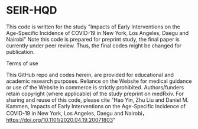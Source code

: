 # SEIR-HQD
This code is written for the study "Impacts of Early Interventions on the Age-Specific Incidence of COVID-19 in New York, Los Angeles, Daegu and Nairobi"
Note this code is prepared for preprint study, the final paper is currently under peer review. Thus, the final codes might be changed for publication.

Terms of use

This GitHub repo and codes herein, are provided for educational and academic research purposes. Reliance on the Website for medical guidance or use of the Website in commerce is strictly prohibited. Authors/funders retain copyright (where applicable) of the study preprint on medRxiv. For sharing and reuse of this code, please cite "Hao Yin, Zhu Liu and Daniel M. Kammen, Impacts of Early Interventions on the Age-Specific Incidence of COVID-19 in New York, Los Angeles, Daegu and Nairobi，https://doi.org/10.1101/2020.04.19.20071803"
